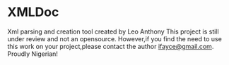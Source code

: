 # XMLDoc
Xml parsing and creation tool created by Leo Anthony This project is still under review and not an opensource. However,if you find the need to use this work on your  project,please contact the author  ifayce@gmail.com. Proudly Nigerian!
